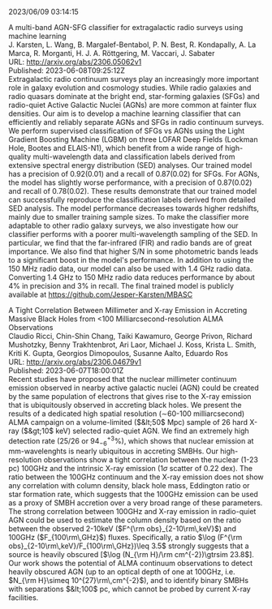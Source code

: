 2023/06/09 03:14:15  

A multi-band AGN-SFG classifier for extragalactic radio surveys using
  machine learning  
J. Karsten, L. Wang, B. Margalef-Bentabol, P. N. Best, R. Kondapally, A. La Marca, R. Morganti, H. J. A. Röttgering, M. Vaccari, J. Sabater  
URL: http://arxiv.org/abs/2306.05062v1  
Published: 2023-06-08T09:25:12Z  
  Extragalactic radio continuum surveys play an increasingly more important role in galaxy evolution and cosmology studies. While radio galaxies and radio quasars dominate at the bright end, star-forming galaxies (SFGs) and radio-quiet Active Galactic Nuclei (AGNs) are more common at fainter flux densities. Our aim is to develop a machine learning classifier that can efficiently and reliably separate AGNs and SFGs in radio continuum surveys. We perform supervised classification of SFGs vs AGNs using the Light Gradient Boosting Machine (LGBM) on three LOFAR Deep Fields (Lockman Hole, Bootes and ELAIS-N1), which benefit from a wide range of high-quality multi-wavelength data and classification labels derived from extensive spectral energy distribution (SED) analyses. Our trained model has a precision of 0.92(0.01) and a recall of 0.87(0.02) for SFGs. For AGNs, the model has slightly worse performance, with a precision of 0.87(0.02) and recall of 0.78(0.02). These results demonstrate that our trained model can successfully reproduce the classification labels derived from detailed SED analysis. The model performance decreases towards higher redshifts, mainly due to smaller training sample sizes. To make the classifier more adaptable to other radio galaxy surveys, we also investigate how our classifier performs with a poorer multi-wavelength sampling of the SED. In particular, we find that the far-infrared (FIR) and radio bands are of great importance. We also find that higher S/N in some photometric bands leads to a significant boost in the model's performance. In addition to using the 150 MHz radio data, our model can also be used with 1.4 GHz radio data. Converting 1.4 GHz to 150 MHz radio data reduces performance by about 4% in precision and 3% in recall. The final trained model is publicly available at https://github.com/Jesper-Karsten/MBASC   

A Tight Correlation Between Millimeter and X-ray Emission in Accreting
  Massive Black Holes from &lt;100 Milliarcsecond-resolution ALMA Observations  
Claudio Ricci, Chin-Shin Chang, Taiki Kawamuro, George Privon, Richard Mushotzky, Benny Trakhtenbrot, Ari Laor, Michael J. Koss, Krista L. Smith, Kriti K. Gupta, Georgios Dimopoulos, Susanne Aalto, Eduardo Ros  
URL: http://arxiv.org/abs/2306.04679v1  
Published: 2023-06-07T18:00:01Z  
  Recent studies have proposed that the nuclear millimeter continuum emission observed in nearby active galactic nuclei (AGN) could be created by the same population of electrons that gives rise to the X-ray emission that is ubiquitously observed in accreting black holes. We present the results of a dedicated high spatial resolution ($\sim$60-100 milliarcsecond) ALMA campaign on a volume-limited ($&lt;50$ Mpc) sample of 26 hard X-ray ($&gt;10$ keV) selected radio-quiet AGN. We find an extremely high detection rate (25/26 or $94^{+3}_{-6}\%$), which shows that nuclear emission at mm-wavelenghts is nearly ubiquitous in accreting SMBHs. Our high-resolution observations show a tight correlation between the nuclear (1-23 pc) 100GHz and the intrinsic X-ray emission (1$\sigma$ scatter of $0.22$ dex). The ratio between the 100GHz continuum and the X-ray emission does not show any correlation with column density, black hole mass, Eddington ratio or star formation rate, which suggests that the 100GHz emission can be used as a proxy of SMBH accretion over a very broad range of these parameters. The strong correlation between 100GHz and X-ray emission in radio-quiet AGN could be used to estimate the column density based on the ratio between the observed 2-10keV ($F^{\rm obs}_{2-10\rm\,keV}$) and 100GHz ($F_{100\rm\,GHz}$) fluxes. Specifically, a ratio $\log (F^{\rm obs}_{2-10\rm\,keV}/F_{100\rm\,GHz})\leq 3.5$ strongly suggests that a source is heavily obscured [$\log (N_{\rm H}/\rm cm^{-2})\gtrsim 23.8$]. Our work shows the potential of ALMA continuum observations to detect heavily obscured AGN (up to an optical depth of one at 100GHz, i.e. $N_{\rm H}\simeq 10^{27}\rm\,cm^{-2}$), and to identify binary SMBHs with separations $&lt;100$ pc, which cannot be probed by current X-ray facilities.   

